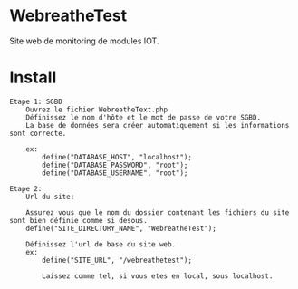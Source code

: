 # WebreatheTest
Site web de monitoring de modules IOT. 

# Install
    Etape 1: SGBD
        Ouvrez le fichier WebreatheText.php
        Définissez le nom d'hôte et le mot de passe de votre SGBD.
        La base de données sera créer automatiquement si les informations sont correcte.

        ex: 
            define("DATABASE_HOST", "localhost");
            define("DATABASE_PASSWORD", "root");
            define("DATABASE_USERNAME", "root");

    Etape 2: 
        Url du site:

        Assurez vous que le nom du dossier contenant les fichiers du site sont bien définie comme si desous.
        define("SITE_DIRECTORY_NAME", "WebreatheTest");

        Définissez l'url de base du site web.
        ex:
            define("SITE_URL", "/webreathetest");

            Laissez comme tel, si vous etes en local, sous localhost.

